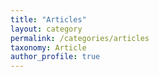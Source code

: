 ```yaml
---
title: "Articles"
layout: category
permalink: /categories/articles
taxonomy: Article
author_profile: true
---
```

